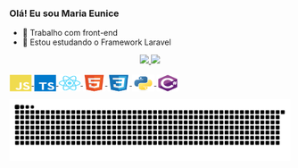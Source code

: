 ### Olá! Eu sou  Maria Eunice

- 🔭 Trabalho com front-end
- 🌱 Estou estudando o Framework Laravel

<div align="center">
  <a href="https://github.com/MariaEuniceAlfatech">
  <img height="180em" src="https://github-readme-stats.vercel.app/api?username=MariaEuniceAlfatech&show_icons=true&theme=dark&include_all_commits=falsa&count_private=true"/>
  <img height="180em" src="https://github-readme-stats.vercel.app/api/top-langs/?username=MariaEuniceAlfatech&layout=compact&langs_count=7&theme=dracula"/>
</div>
<div style="display: inline_block"><br>
  <img align="center" alt="Rafa-Js" height="30" width="40" src="https://raw.githubusercontent.com/devicons/devicon/master/icons/javascript/javascript-plain.svg">
  <img align="center" alt="Rafa-Ts" height="30" width="40" src="https://raw.githubusercontent.com/devicons/devicon/master/icons/typescript/typescript-plain.svg">
  <img align="center" alt="Rafa-React" height="30" width="40" src="https://raw.githubusercontent.com/devicons/devicon/master/icons/react/react-original.svg">
  <img align="center" alt="Rafa-HTML" height="30" width="40" src="https://raw.githubusercontent.com/devicons/devicon/master/icons/html5/html5-original.svg">
  <img align="center" alt="Rafa-CSS" height="30" width="40" src="https://raw.githubusercontent.com/devicons/devicon/master/icons/css3/css3-original.svg">
  <img align="center" alt="Rafa-Python" height="30" width="40" src="https://raw.githubusercontent.com/devicons/devicon/master/icons/python/python-original.svg">
  <img align="center" alt="Rafa-Csharp" height="30" width="40" src="https://raw.githubusercontent.com/devicons/devicon/master/icons/csharp/csharp-original.svg">
 
  ![Snake animation](https://github.com/MariaEuniceAlfatech/MariaEuniceAlfatech/blob/output/github-contribution-grid-snake.svg)
</div>
 
